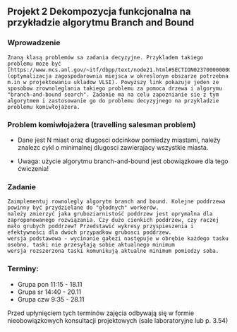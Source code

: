 ## Projekt 2 Dekompozycja funkcjonalna na przykładzie algorytmu Branch and Bound

### Wprowadzenie

    Znaną klasą problemów sa zadania decyzyjne. Przykladem takiego problemu moze być [https://www.mcs.anl.gov/~itf/dbpp/text/node21.html#SECTION02370000000000000000](optymalizacja zagospodarownia miejsca w okreslonym obszarze potrzebna m.in w projektowaniu ukladow VLSI). Powyższy link pokazuje jeden ze sposobow zrownoleglania takiego problemu za pomoca drzewa i algorymu "branch-and-bound search". Zadanie ma na celu zapoznianie sie z tym algorytmem i zastosowanie go do problemu decyzyjnego na przykladzie problemu komiwłojażera.
    
### Problem komiwłojażera (travelling salesman problem)
    
* Dane jest N miast oraz dlugosci odcinkow pomiedzy miastami, należy znalezc cykl o minimalnej dlugosci zawierajacy wszystkie miasta.
    
*  Uwaga: użycie algorytmu branch-and-bound jest obowiązkowe dla tego ćwiczenia! 

### Zadanie

    Zaimplementuj rownolegly algorytm branch and bound. Kolejne poddrzewa powinny być przydzielane do "głodnych" workerów.
    należy zmierzyć jaka gruboziarnistość poddrzew jest oprymalna dla zaproponowanego rozwiązania. Czy dużo cienkich poddrzew, czy raczej mało grubych poddrzew? Przedstawić wykresy przyspieszenia i efektywności dla dwóch przypadkow grubosci poddrzew.
    wersja podstawowa - wycinanie gałezi następuje w obrębie każdego tasku osobno, taski nie przesyłają sobie aktualnego minimum
    wersja rozszerzona taski komunikują aktualne minimum pomiedzy soba. 

### Terminy:

* Grupa pon 11:15 - 18.11
* Grupa sr 14:40 - 20.11
* Grupa czw 9:35 - 28.11

Przed upłynięciem tych terminów zajęcia odbywają się w formie nieobowiązkowych konsultacji projektowych (sale laboratoryjne lub p. 3.54) 



